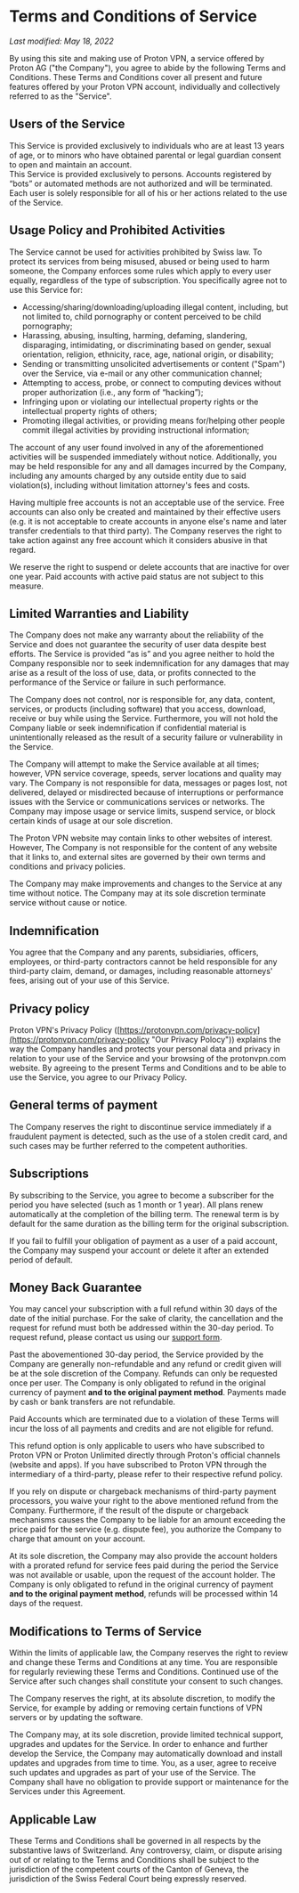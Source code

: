 Terms and Conditions of Service
===============================

_Last modified: May 18, 2022_

By using this site and making use of Proton VPN, a service offered by Proton AG ("the Company"), you agree to abide by the following Terms and Conditions. These Terms and Conditions cover all present and future features offered by your Proton VPN account, individually and collectively referred to as the "Service".

Users of the Service
--------------------

This Service is provided exclusively to individuals who are at least 13 years of age, or to minors who have obtained parental or legal guardian consent to open and maintain an account.  
This Service is provided exclusively to persons. Accounts registered by “bots” or automated methods are not authorized and will be terminated.  
Each user is solely responsible for all of his or her actions related to the use of the Service.

Usage Policy and Prohibited Activities
--------------------------------------

The Service cannot be used for activities prohibited by Swiss law. To protect its services from being misused, abused or being used to harm someone, the Company enforces some rules which apply to every user equally, regardless of the type of subscription. You specifically agree not to use this Service for:

* Accessing/sharing/downloading/uploading illegal content, including, but not limited to, child pornography or content perceived to be child pornography;
* Harassing, abusing, insulting, harming, defaming, slandering, disparaging, intimidating, or discriminating based on gender, sexual orientation, religion, ethnicity, race, age, national origin, or disability;
* Sending or transmitting unsolicited advertisements or content ("Spam") over the Service, via e-mail or any other communication channel;
* Attempting to access, probe, or connect to computing devices without proper authorization (i.e., any form of “hacking”);
* Infringing upon or violating our intellectual property rights or the intellectual property rights of others;
* Promoting illegal activities, or providing means for/helping other people commit illegal activities by providing instructional information;

The account of any user found involved in any of the aforementioned activities will be suspended immediately without notice. Additionally, you may be held responsible for any and all damages incurred by the Company, including any amounts charged by any outside entity due to said violation(s), including without limitation attorney's fees and costs.

Having multiple free accounts is not an acceptable use of the service. Free accounts can also only be created and maintained by their effective users (e.g. it is not acceptable to create accounts in anyone else's name and later transfer credentials to that third party). The Company reserves the right to take action against any free account which it considers abusive in that regard.

We reserve the right to suspend or delete accounts that are inactive for over one year. Paid accounts with active paid status are not subject to this measure.

Limited Warranties and Liability
--------------------------------

The Company does not make any warranty about the reliability of the Service and does not guarantee the security of user data despite best efforts. The Service is provided “as is” and you agree neither to hold the Company responsible nor to seek indemnification for any damages that may arise as a result of the loss of use, data, or profits connected to the performance of the Service or failure in such performance.

The Company does not control, nor is responsible for, any data, content, services, or products (including software) that you access, download, receive or buy while using the Service. Furthermore, you will not hold the Company liable or seek indemnification if confidential material is unintentionally released as the result of a security failure or vulnerability in the Service.

The Company will attempt to make the Service available at all times; however, VPN service coverage, speeds, server locations and quality may vary. The Company is not responsible for data, messages or pages lost, not delivered, delayed or misdirected because of interruptions or performance issues with the Service or communications services or networks. The Company may impose usage or service limits, suspend service, or block certain kinds of usage at our sole discretion.

The Proton VPN website may contain links to other websites of interest. However, The Company is not responsible for the content of any website that it links to, and external sites are governed by their own terms and conditions and privacy policies.

The Company may make improvements and changes to the Service at any time without notice. The Company may at its sole discretion terminate service without cause or notice.

Indemnification
---------------

You agree that the Company and any parents, subsidiaries, officers, employees, or third-party contractors cannot be held responsible for any third-party claim, demand, or damages, including reasonable attorneys' fees, arising out of your use of this Service.

Privacy policy
--------------

Proton VPN's Privacy Policy ([https://protonvpn.com/privacy-policy](https://protonvpn.com/privacy-policy "Our Privacy Polocy")) explains the way the Company handles and protects your personal data and privacy in relation to your use of the Service and your browsing of the protonvpn.com website. By agreeing to the present Terms and Conditions and to be able to use the Service, you agree to our Privacy Policy.

General terms of payment
------------------------

The Company reserves the right to discontinue service immediately if a fraudulent payment is detected, such as the use of a stolen credit card, and such cases may be further referred to the competent authorities.

Subscriptions
-------------

By subscribing to the Service, you agree to become a subscriber for the period you have selected (such as 1 month or 1 year). All plans renew automatically at the completion of the billing term. The renewal term is by default for the same duration as the billing term for the original subscription.

If you fail to fulfill your obligation of payment as a user of a paid account, the Company may suspend your account or delete it after an extended period of default.

Money Back Guarantee
--------------------

You may cancel your subscription with a full refund within 30 days of the date of the initial purchase. For the sake of clarity, the cancellation and the request for refund must both be addressed within the 30-day period. To request refund, please contact us using our [support form](https://protonvpn.com/support-form).

Past the abovementioned 30-day period, the Service provided by the Company are generally non-refundable and any refund or credit given will be at the sole discretion of the Company. Refunds can only be requested once per user. The Company is only obligated to refund in the original currency of payment **and to the original payment method**. Payments made by cash or bank transfers are not refundable.

Paid Accounts which are terminated due to a violation of these Terms will incur the loss of all payments and credits and are not eligible for refund.

This refund option is only applicable to users who have subscribed to Proton VPN or Proton Unlimited directly through Proton's official channels (website and apps). If you have subscribed to Proton VPN through the intermediary of a third-party, please refer to their respective refund policy.

If you rely on dispute or chargeback mechanisms of third-party payment processors, you waive your right to the above mentioned refund from the Company. Furthermore, if the result of the dispute or chargeback mechanisms causes the Company to be liable for an amount exceeding the price paid for the service (e.g. dispute fee), you authorize the Company to charge that amount on your account.

At its sole discretion, the Company may also provide the account holders with a prorated refund for service fees paid during the period the Service was not available or usable, upon the request of the account holder. The Company is only obligated to refund in the original currency of payment **and to the original payment method**, refunds will be processed within 14 days of the request.

Modifications to Terms of Service
---------------------------------

Within the limits of applicable law, the Company reserves the right to review and change these Terms and Conditions at any time. You are responsible for regularly reviewing these Terms and Conditions. Continued use of the Service after such changes shall constitute your consent to such changes.

The Company reserves the right, at its absolute discretion, to modify the Service, for example by adding or removing certain functions of VPN servers or by updating the software.

The Company may, at its sole discretion, provide limited technical support, upgrades and updates for the Service. In order to enhance and further develop the Service, the Company may automatically download and install updates and upgrades from time to time. You, as a user, agree to receive such updates and upgrades as part of your use of the Service. The Company shall have no obligation to provide support or maintenance for the Services under this Agreement.

Applicable Law
--------------

These Terms and Conditions shall be governed in all respects by the substantive laws of Switzerland. Any controversy, claim, or dispute arising out of or relating to the Terms and Conditions shall be subject to the jurisdiction of the competent courts of the Canton of Geneva, the jurisdiction of the Swiss Federal Court being expressly reserved.